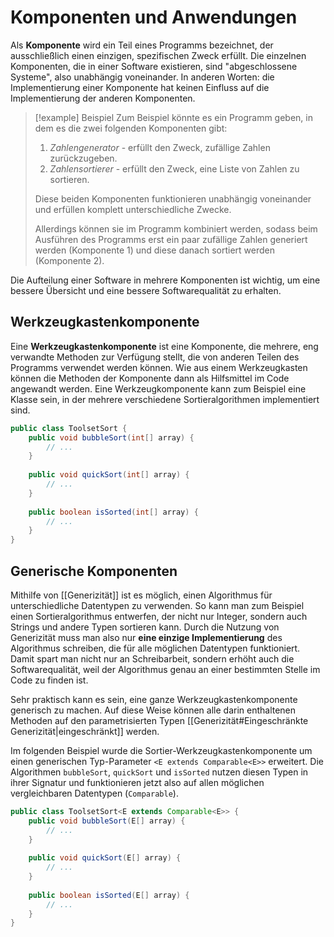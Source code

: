 # Komponenten und Anwendungen
Als **Komponente** wird ein Teil eines Programms bezeichnet, der ausschließlich einen einzigen, spezifischen Zweck erfüllt. Die einzelnen Komponenten, die in einer Software existieren, sind "abgeschlossene Systeme", also unabhängig voneinander. In anderen Worten: die Implementierung einer Komponente hat keinen Einfluss auf die Implementierung der anderen Komponenten.

> [!example] Beispiel
> Zum Beispiel könnte es ein Programm geben, in dem es die zwei folgenden Komponenten gibt:
> 1. *Zahlengenerator* - erfüllt den Zweck, zufällige Zahlen zurückzugeben.
> 2. *Zahlensortierer* - erfüllt den Zweck, eine Liste von Zahlen zu sortieren.
> 
> Diese beiden Komponenten funktionieren unabhängig voneinander und erfüllen komplett unterschiedliche Zwecke.
> 
> Allerdings können sie im Programm kombiniert werden, sodass beim Ausführen des Programms erst ein paar zufällige Zahlen generiert werden (Komponente 1) und diese danach sortiert werden (Komponente 2).

Die Aufteilung einer Software in mehrere Komponenten ist wichtig, um eine bessere Übersicht und eine bessere Softwarequalität zu erhalten.

## Werkzeugkastenkomponente

Eine **Werkzeugkastenkomponente** ist eine Komponente, die mehrere, eng verwandte Methoden zur Verfügung stellt, die von anderen Teilen des Programms verwendet werden können. Wie aus einem Werkzeugkasten können die Methoden der Komponente dann als Hilfsmittel im Code angewandt werden. Eine Werkzeugkomponente kann zum Beispiel eine Klasse sein, in der mehrere verschiedene Sortieralgorithmen implementiert sind.

```java
public class ToolsetSort {
	public void bubbleSort(int[] array) {
		// ...
	}
	
	public void quickSort(int[] array) {
		// ...
	}
	
	public boolean isSorted(int[] array) {
		// ...
	}
}
```

## Generische Komponenten

Mithilfe von [[Generizität]] ist es möglich, einen Algorithmus für unterschiedliche Datentypen zu verwenden. So kann man zum Beispiel einen Sortieralgorithmus entwerfen, der nicht nur Integer, sondern auch Strings und andere Typen sortieren kann. Durch die Nutzung von Generizität muss man also nur **eine einzige Implementierung** des Algorithmus schreiben, die für alle möglichen Datentypen funktioniert. Damit spart man nicht nur an Schreibarbeit, sondern erhöht auch die Softwarequalität, weil der Algorithmus genau an einer bestimmten Stelle im Code zu finden ist.

Sehr praktisch kann es sein, eine ganze Werkzeugkastenkomponente generisch zu machen. Auf diese Weise können alle darin enthaltenen Methoden auf den parametrisierten Typen [[Generizität#Eingeschränkte Generizität|eingeschränkt]] werden.

Im folgenden Beispiel wurde die Sortier-Werkzeugkastenkomponente um einen  generischen Typ-Parameter `<E extends Comparable<E>>` erweitert. Die Algorithmen `bubbleSort`, `quickSort` und `isSorted` nutzen diesen Typen in ihrer Signatur und funktionieren jetzt also auf allen möglichen vergleichbaren Datentypen (`Comparable`).

```java
public class ToolsetSort<E extends Comparable<E>> {
	public void bubbleSort(E[] array) {
		// ...
	}
	
	public void quickSort(E[] array) {
		// ...
	}
	
	public boolean isSorted(E[] array) {
		// ...
	}
}
```
